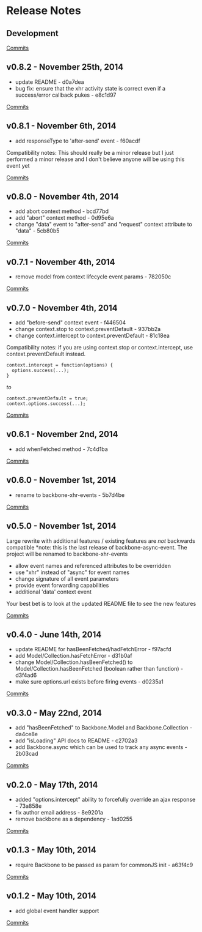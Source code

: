 # Release Notes

## Development

[Commits](https://github.com/jhudson8/backbone-xhr-events/compare/v0.8.2...master)

## v0.8.2 - November 25th, 2014
- update README - d0a7dea
- bug fix: ensure that the xhr activity state is correct even if a success/error callback pukes - e8c1d97


[Commits](https://github.com/jhudson8/backbone-xhr-events/compare/v0.8.1...v0.8.2)

## v0.8.1 - November 6th, 2014
- add responseType to 'after-send' event - f60acdf

Compatibility notes:
This should really be a minor release but I just performed a minor release and I don't believe anyone will be using this event yet

[Commits](https://github.com/jhudson8/backbone-xhr-events/compare/v0.8.0...v0.8.1)

## v0.8.0 - November 4th, 2014
- add abort context method - bcd77bd
- add "abort" context method - 0d95e6a
- change "data" event to "after-send" and "request" context attribute to "data" - 5cb80b5


[Commits](https://github.com/jhudson8/backbone-xhr-events/compare/v0.7.1...v0.8.0)

## v0.7.1 - November 4th, 2014
- remove model from context lifecycle event params - 782050c


[Commits](https://github.com/jhudson8/backbone-xhr-events/compare/v0.7.0...v0.7.1)

## v0.7.0 - November 4th, 2014
- add "before-send" context event - f446504
- change context.stop to context.preventDefault - 937bb2a
- change context.intercept to context.preventDefault - 81c18ea

Compatibility notes:
if you are using context.stop or context.intercept, use context.preventDefault instead.
```
context.intercept = function(options) {
  options.success(...);
}
```
*to*

```
context.preventDefault = true;
context.options.success(...);

```

[Commits](https://github.com/jhudson8/backbone-xhr-events/compare/v0.6.1...v0.7.0)

## v0.6.1 - November 2nd, 2014
- add whenFetched method - 7c4d1ba


[Commits](https://github.com/jhudson8/backbone-xhr-events/compare/v0.6.0...v0.6.1)

## v0.6.0 - November 1st, 2014
- rename to backbone-xhr-events - 5b7d4be

[Commits](https://github.com/jhudson8/backbone-async-event/compare/v0.5.0...v0.6.0)

## v0.5.0 - November 1st, 2014
Large rewrite with additional features / existing features are *not* backwards compatible
*note: this is the last release of backbone-async-event.  The project will be renamed to backbone-xhr-events

- allow event names and referenced attributes to be overridden
- use "xhr" instead of "async" for event names
- change signature of all event parameters
- provide event forwarding capabilities
- additional 'data' context event

Your best bet is to look at the updated README file to see the new features

[Commits](https://github.com/jhudson8/backbone-async-event/compare/v0.4.0...v0.5.0)

## v0.4.0 - June 14th, 2014
- update README for hasBeenFetched/hadFetchError - f97acfd
- add Model/Collection.hasFetchError - d31b0af
- change Model/Collection.hasBeenFetched() to Model/Collection.hasBeenFetched (boolean rather than function) - d3f4ad6
- make sure options.url exists before firing events - d0235a1

[Commits](https://github.com/jhudson8/backbone-async-event/compare/v0.3.0...v0.4.0)

## v0.3.0 - May 22nd, 2014
- add "hasBeenFetched" to Backbone.Model and Backbone.Collection - da4ce8e
- add "isLoading" API docs to README - c2702a3
- add Backbone.async which can be used to track any async events - 2b03cad

[Commits](https://github.com/jhudson8/backbone-async-event/compare/v0.2.0...v0.3.0)

## v0.2.0 - May 17th, 2014
- added "options.intercept" ability to forcefully override an ajax response - 73a858e
- fix author email address - 8e9201a
- remove backbone as a dependency - 1ad0255

[Commits](https://github.com/jhudson8/backbone-async-event/compare/v0.1.3...v0.2.0)

## v0.1.3 - May 10th, 2014
- require Backbone to be passed as param for commonJS init - a63f4c9

[Commits](https://github.com/jhudson8/backbone-async-event/compare/v0.1.2...v0.1.3)

## v0.1.2 - May 10th, 2014
- add global event handler support

[Commits](https://github.com/jhudson8/backbone-async-event/compare/8ebf705...v0.1.2)

